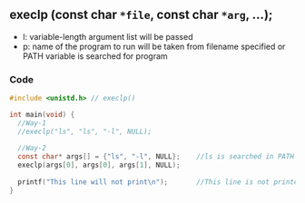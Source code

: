 ## execlp (const char `*file`, const char `*arg`, ...);
- l: variable-length argument list will be passed
- p: name of the program to run will be taken from filename specified or PATH variable is searched for program

### Code
```c
#include <unistd.h> // execlp()

int main(void) {
  //Way-1
  //execlp("ls", "ls", "-l", NULL);
  
  //Way-2
  const char* args[] = {"ls", "-l", NULL};    //ls is searched in PATH and found at /usr/bin/ls
  execlp(args[0], args[0], args[1], NULL);
  
  printf("This line will not print\n");       //This line is not printed
}
```

